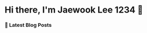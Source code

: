 <!-- ./REAME.md -->
# Hi there, I'm Jaewook Lee 1234 👋 
### 📕 Latest Blog Posts
<!-- BLOG-POST-LIST:START -->
<!-- BLOG-POST-LIST:END -->